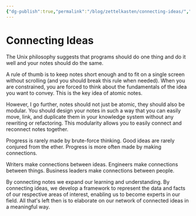 ```yaml
---
{"dg-publish":true,"permalink":"/blog/zettelkasten/connecting-ideas/","created":"2025-08-26T19:46:54.838+01:00","updated":"2025-08-26T19:47:03.344+01:00"}
---
```


# Connecting Ideas

The Unix philosophy suggests that programs should do one thing and do it well and your notes should do the same.

A rule of thumb is to keep notes short enough and to fit on a single screen without scrolling (and you should break this rule when needed).
When you are constrained, you are forced to think about the fundamentals of the idea you want to convey.
This is the key idea of atomic notes.

However, I go further, notes should not just be atomic, they should also be modular.
You should design your notes in such a way that you can easily move, link, and duplicate them in your knowledge system without any rewriting or refactoring.
This modularity allows you to easily connect and reconnect notes together.

Progress is rarely made by brute-force thinking.
Good ideas are rarely conjured from the ether.
Progress is more often made by making connections.

Writers make connections between ideas.
Engineers make connections between things.
Business leaders make connections between people.

By connecting notes we expand our learning and understanding.
By connecting ideas, we develop a framework to represent the data and facts of our respective areas of interest, enabling us to become experts in our field.
All that's left then is to elaborate on our network of connected ideas in a meaningful way.
